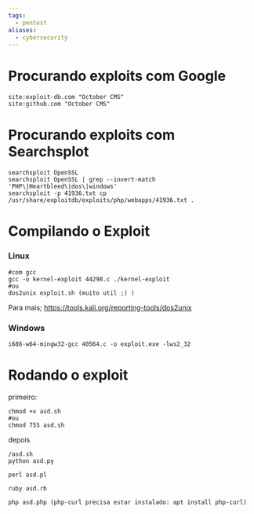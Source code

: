 ```yaml
---
tags:
  - pentest
aliases:
  - cybersecurity
---
```

# Procurando exploits com Google
```
site:exploit-db.com "October CMS" 
site:github.com "October CMS"
```
# Procurando exploits com Searchsplot
```
searchsploit OpenSSL 
searchsploit OpenSSL | grep --invert-match 'PHP\|Heartbleed\|dos\|windows' 
searchsploit -p 41936.txt cp /usr/share/exploitdb/exploits/php/webapps/41936.txt .
```
# Compilando o Exploit
### Linux
```shell
#com gcc 
gcc -o kernel-exploit 44298.c ./kernel-exploit 
#ou
dos2unix exploit.sh (muito util ;) ) 
```

Para mais; https://tools.kali.org/reporting-tools/dos2unix
###  Windows
```shell
i686-w64-mingw32-gcc 40564.c -o exploit.exe -lws2_32
```
# Rodando o exploit

primeiro:
```shell
chmod +x asd.sh
#ou
chmod 755 asd.sh
```

depois
```shell
/asd.sh
python asd.py

perl asd.pl

ruby asd.rb 

php asd.php (php-curl precisa estar instalado: apt install php-curl)
```